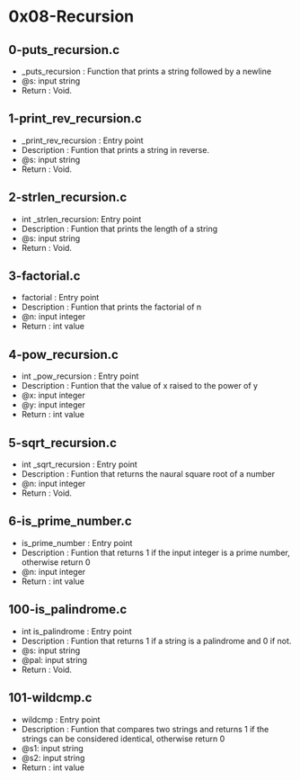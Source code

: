 # 0x08-Recursion
## 0-puts_recursion.c
* _puts_recursion : Function that prints a string followed by a newline
* @s: input string
* Return : Void.
## 1-print_rev_recursion.c
* _print_rev_recursion : Entry point
* Description : Funtion that prints a string in reverse.
* @s: input string
* Return : Void.
## 2-strlen_recursion.c
* int _strlen_recursion: Entry point
* Description : Funtion that prints the length of a string
* @s: input string
* Return : Void.
## 3-factorial.c
* factorial : Entry point
* Description : Funtion that prints the factorial of n
* @n: input integer
* Return : int value
## 4-pow_recursion.c
* int _pow_recursion : Entry point
* Description : Funtion that the value of x raised to the power of y
* @x: input integer
* @y: input integer
* Return : int value
## 5-sqrt_recursion.c
* int _sqrt_recursion : Entry point
* Description : Funtion that returns the naural square root of a number
* @n: input integer
* Return : Void.
## 6-is_prime_number.c
* is_prime_number : Entry point
* Description : Funtion that returns 1 if the input integer is a prime number, otherwise return 0
* @n: input integer
* Return : int value
## 100-is_palindrome.c
* int is_palindrome : Entry point
* Description : Funtion that returns 1 if a string is a palindrome and 0 if not.
* @s: input string
* @pal: input string
* Return : Void.
## 101-wildcmp.c
* wildcmp : Entry point
* Description : Funtion that compares two strings and returns 1 if the strings can be considered identical, otherwise return 0
* @s1: input string
* @s2: input string
* Return : int value
